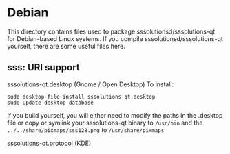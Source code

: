 
Debian
====================
This directory contains files used to package sssolutionsd/sssolutions-qt
for Debian-based Linux systems. If you compile sssolutionsd/sssolutions-qt yourself, there are some useful files here.

## sss: URI support ##


sssolutions-qt.desktop  (Gnome / Open Desktop)
To install:

	sudo desktop-file-install sssolutions-qt.desktop
	sudo update-desktop-database

If you build yourself, you will either need to modify the paths in
the .desktop file or copy or symlink your sssolutions-qt binary to `/usr/bin`
and the `../../share/pixmaps/sss128.png` to `/usr/share/pixmaps`

sssolutions-qt.protocol (KDE)

